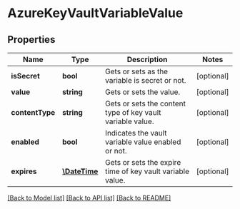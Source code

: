 # AzureKeyVaultVariableValue

## Properties
Name | Type | Description | Notes
------------ | ------------- | ------------- | -------------
**isSecret** | **bool** | Gets or sets as the variable is secret or not. | [optional] 
**value** | **string** | Gets or sets the value. | [optional] 
**contentType** | **string** | Gets or sets the content type of key vault variable value. | [optional] 
**enabled** | **bool** | Indicates the vault variable value enabled or not. | [optional] 
**expires** | [**\DateTime**](\DateTime.md) | Gets or sets the expire time of key vault variable value. | [optional] 

[[Back to Model list]](../README.md#documentation-for-models) [[Back to API list]](../README.md#documentation-for-api-endpoints) [[Back to README]](../README.md)


